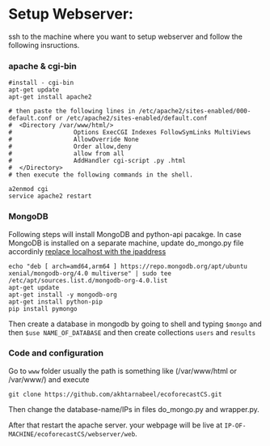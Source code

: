 # Setup Webserver:
ssh to the machine where you want to setup webserver and follow the following insructions.

### apache & cgi-bin 
```
#install - cgi-bin 
apt-get update
apt-get install apache2

# then paste the following lines in /etc/apache2/sites-enabled/000-default.conf or /etc/apache2/sites-enabled/default.conf
#  <Directory /var/www/html/>
#                 Options ExecCGI Indexes FollowSymLinks MultiViews
#                 AllowOverride None
#                 Order allow,deny
#                 allow from all
#                 AddHandler cgi-script .py .html
#  </Directory>
# then execute the following commands in the shell.

a2enmod cgi
service apache2 restart

```

### MongoDB
Following steps will install MongoDB and python-api pacakge. In case MongoDB is installed on a separate machine, update do_mongo.py file accordinly [replace localhost with the ipaddress](https://github.com/akhtarnabeel/ecoforecastCS/blob/master/webserver/web/do_mongo.py#L9)
```apt-key adv --keyserver hkp://keyserver.ubuntu.com:80 --recv 9DA31620334BD75D9DCB49F368818C72E52529D4
echo "deb [ arch=amd64,arm64 ] https://repo.mongodb.org/apt/ubuntu xenial/mongodb-org/4.0 multiverse" | sudo tee /etc/apt/sources.list.d/mongodb-org-4.0.list
apt-get update
apt-get install -y mongodb-org
apt-get install python-pip
pip install pymongo
```

Then create a database in mongodb by going to shell and typing 
```$mongo``` 
and then 
```$use NAME_OF_DATABASE```
and then create collections ```users``` and ```results```

### Code and configuration

Go to ```www``` folder usually the path is something like (/var/www/html or /var/www/) and execute 
```
git clone https://github.com/akhtarnabeel/ecoforecastCS.git
```
Then change the database-name/IPs in files do_mongo.py and wrapper.py.

After that restart the apache server. your webpage will be live at ```IP-OF-MACHINE/ecoforecastCS/webserver/web```.

